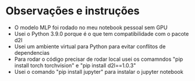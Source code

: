 # Observações e instruções

* O modelo MLP foi rodado no meu notebook pessoal sem GPU
* Usei o Python 3.9.0 porque é o que tem compatibilidade com o pacote d2l
* Usei um ambiente virtual para Python para evitar conflitos de dependencias
* Para rodar o código precisar de rodar local usei os comamndos "pip install torch torchvision" e "pip install d2l==1.0.3"
* Usei o comando "pip install jupyter" para instalar o jupyter notebook
